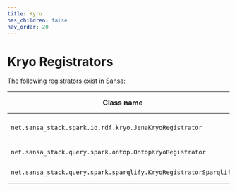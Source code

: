 ```yaml
---
title: Kyro
has_children: false
nav_order: 20
---
```


# Kryo Registrators

The following registrators exist in Sansa:

| Class name                                                       | Required for                        |
|------------------------------------------------------------------|-------------------------------------|
| `net.sansa_stack.spark.io.rdf.kryo.JenaKryoRegistrator`          | All core Sansa functionality        |
| `net.sansa_stack.query.spark.ontop.OntopKryoRegistrator`         | Ontop integration                   |
| `net.sansa_stack.query.spark.sparqlify.KryoRegistratorSparqlify` | Sparqlify integration               |

